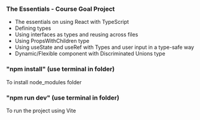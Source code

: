 ### The Essentials - Course Goal Project

* The essentials on using React with TypeScript
* Defining types
* Using interfaces as types and reusing across files
* Using PropsWithChildren type
* Using useState and useRef with Types and user input in a type-safe way
* Dynamic/Flexible component with Discriminated Unions type

### "npm install" (use terminal in folder)

To install node_modules folder 

### "npm run dev" (use terminal in folder)
To run the project using Vite